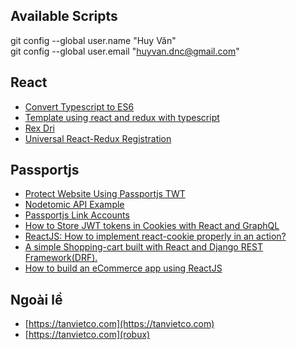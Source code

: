 ## Available Scripts
git config --global user.name "Huy Văn"\
git config --global user.email "huyvan.dnc@gmail.com"
## React
- [Convert Typescript to ES6](https://www.typescriptlang.org)
- [Template using react and redux with typescript](https://skyloud.dev/etienne.fachaux/template-react-redux)
- [Rex Dri](https://gitlab.utc.fr/rex-dri/rex-dri)
- [Universal React-Redux Registration](https://github.com/simpletut/Universal-React-Redux-Registration)
## Passportjs
- [Protect Website Using Passportjs TWT](https://developerhandbook.com/passport.js/protect-website-using-passportjs-jwt)
- [Nodetomic API Example](https://github.com/kevoj/nodetomic-api)
- [Passportjs Link Accounts](https://github.com/scotch-io/easy-node-authentication)
- [How to Store JWT tokens in Cookies with React and GraphQL](https://www.youtube.com/watch?v=7C3rPbXmm44)
- [ReactJS: How to implement react-cookie properly in an action?](https://stackoverflow.com/questions/53293002/reactjs-how-to-implement-react-cookie-properly-in-an-action)
- [A simple Shopping-cart built with React and Django REST Framework(DRF).](https://gitlab.com/topic-tutorials/shopping-cart-with-reactjs-and-django-restful/-/tree/master)
- [How to build an eCommerce app using ReactJS](https://www.simform.com/build-ecommerce-app-reactjs)


## Ngoài lề
- [https://tanvietco.com](https://tanvietco.com)
- [https://tanvietco.com](robux)
